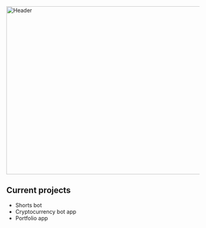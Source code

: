 <a href="https://www.sebhex.dev">
  <img alt="Header" width="846" height="440" src="header.svg">
</a>

## Current projects

- Shorts bot
- Cryptocurrency bot app
- Portfolio app
